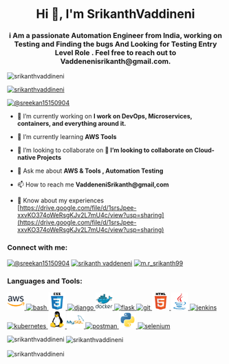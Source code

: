 <h1 align="center">Hi 👋, I'm SrikanthVaddineni</h1>
<h3 align="center">i Am a  passionate Automation Engineer from India, working on Testing  and Finding the bugs  And Looking for Testing Entry Level Role . Feel free to reach out to Vaddenenisrikanth@gmail.com.</h3>

<p align="left"> <img src="https://komarev.com/ghpvc/?username=srikanthvaddineni&label=Profile%20views&color=0e75b6&style=flat" alt="srikanthvaddineni" /> </p>

<p align="left"> <a href="https://github.com/ryo-ma/github-profile-trophy"><img src="https://github-profile-trophy.vercel.app/?username=srikanthvaddineni" alt="srikanthvaddineni" /></a> </p>

<p align="left"> <a href="https://twitter.com/@sreekan15150904" target="blank"><img src="https://img.shields.io/twitter/follow/@sreekan15150904?logo=twitter&style=for-the-badge" alt="@sreekan15150904" /></a> </p>

- 🔭 I’m currently working on **I work on DevOps, Microservices, containers, and everything around it.**

- 🌱 I’m currently learning **AWS Tools**

- 👯 I’m looking to collaborate on **👯 I’m looking to collaborate on Cloud-native Projects**

- 💬 Ask me about **AWS & Tools , Automation Testing**

- 📫 How to reach me **VaddeneniSrikanth@gmail,com**

- 📄 Know about my experiences [https://drive.google.com/file/d/1srsJpee-xxvKO374oWeRsgKJv2L7mU4c/view?usp=sharing](https://drive.google.com/file/d/1srsJpee-xxvKO374oWeRsgKJv2L7mU4c/view?usp=sharing)

<h3 align="left">Connect with me:</h3>
<p align="left">
<a href="https://twitter.com/@sreekan15150904" target="blank"><img align="center" src="https://raw.githubusercontent.com/rahuldkjain/github-profile-readme-generator/master/src/images/icons/Social/twitter.svg" alt="@sreekan15150904" height="30" width="40" /></a>
<a href="https://linkedin.com/in/srikanth vaddeneni" target="blank"><img align="center" src="https://raw.githubusercontent.com/rahuldkjain/github-profile-readme-generator/master/src/images/icons/Social/linked-in-alt.svg" alt="srikanth vaddeneni" height="30" width="40" /></a>
<a href="https://instagram.com/m.r_srikanth99" target="blank"><img align="center" src="https://raw.githubusercontent.com/rahuldkjain/github-profile-readme-generator/master/src/images/icons/Social/instagram.svg" alt="m.r_srikanth99" height="30" width="40" /></a>
</p>

<h3 align="left">Languages and Tools:</h3>
<p align="left"> <a href="https://aws.amazon.com" target="_blank" rel="noreferrer"> <img src="https://raw.githubusercontent.com/devicons/devicon/master/icons/amazonwebservices/amazonwebservices-original-wordmark.svg" alt="aws" width="40" height="40"/> </a> <a href="https://www.gnu.org/software/bash/" target="_blank" rel="noreferrer"> <img src="https://www.vectorlogo.zone/logos/gnu_bash/gnu_bash-icon.svg" alt="bash" width="40" height="40"/> </a> <a href="https://www.w3schools.com/css/" target="_blank" rel="noreferrer"> <img src="https://raw.githubusercontent.com/devicons/devicon/master/icons/css3/css3-original-wordmark.svg" alt="css3" width="40" height="40"/> </a> <a href="https://www.djangoproject.com/" target="_blank" rel="noreferrer"> <img src="https://cdn.worldvectorlogo.com/logos/django.svg" alt="django" width="40" height="40"/> </a> <a href="https://www.docker.com/" target="_blank" rel="noreferrer"> <img src="https://raw.githubusercontent.com/devicons/devicon/master/icons/docker/docker-original-wordmark.svg" alt="docker" width="40" height="40"/> </a> <a href="https://flask.palletsprojects.com/" target="_blank" rel="noreferrer"> <img src="https://www.vectorlogo.zone/logos/pocoo_flask/pocoo_flask-icon.svg" alt="flask" width="40" height="40"/> </a> <a href="https://git-scm.com/" target="_blank" rel="noreferrer"> <img src="https://www.vectorlogo.zone/logos/git-scm/git-scm-icon.svg" alt="git" width="40" height="40"/> </a> <a href="https://www.w3.org/html/" target="_blank" rel="noreferrer"> <img src="https://raw.githubusercontent.com/devicons/devicon/master/icons/html5/html5-original-wordmark.svg" alt="html5" width="40" height="40"/> </a> <a href="https://www.java.com" target="_blank" rel="noreferrer"> <img src="https://raw.githubusercontent.com/devicons/devicon/master/icons/java/java-original.svg" alt="java" width="40" height="40"/> </a> <a href="https://www.jenkins.io" target="_blank" rel="noreferrer"> <img src="https://www.vectorlogo.zone/logos/jenkins/jenkins-icon.svg" alt="jenkins" width="40" height="40"/> </a> <a href="https://kubernetes.io" target="_blank" rel="noreferrer"> <img src="https://www.vectorlogo.zone/logos/kubernetes/kubernetes-icon.svg" alt="kubernetes" width="40" height="40"/> </a> <a href="https://www.linux.org/" target="_blank" rel="noreferrer"> <img src="https://raw.githubusercontent.com/devicons/devicon/master/icons/linux/linux-original.svg" alt="linux" width="40" height="40"/> </a> <a href="https://www.mysql.com/" target="_blank" rel="noreferrer"> <img src="https://raw.githubusercontent.com/devicons/devicon/master/icons/mysql/mysql-original-wordmark.svg" alt="mysql" width="40" height="40"/> </a> <a href="https://postman.com" target="_blank" rel="noreferrer"> <img src="https://www.vectorlogo.zone/logos/getpostman/getpostman-icon.svg" alt="postman" width="40" height="40"/> </a> <a href="https://www.python.org" target="_blank" rel="noreferrer"> <img src="https://raw.githubusercontent.com/devicons/devicon/master/icons/python/python-original.svg" alt="python" width="40" height="40"/> </a> <a href="https://www.selenium.dev" target="_blank" rel="noreferrer"> <img src="https://raw.githubusercontent.com/detain/svg-logos/780f25886640cef088af994181646db2f6b1a3f8/svg/selenium-logo.svg" alt="selenium" width="40" height="40"/> </a> </p>

<p><img align="left" src="https://github-readme-stats.vercel.app/api/top-langs?username=srikanthvaddineni&show_icons=true&locale=en&layout=compact" alt="srikanthvaddineni" /></p>

<p>&nbsp;<img align="center" src="https://github-readme-stats.vercel.app/api?username=srikanthvaddineni&show_icons=true&locale=en" alt="srikanthvaddineni" /></p>

<p><img align="center" src="https://github-readme-streak-stats.herokuapp.com/?user=srikanthvaddineni&" alt="srikanthvaddineni" /></p>
